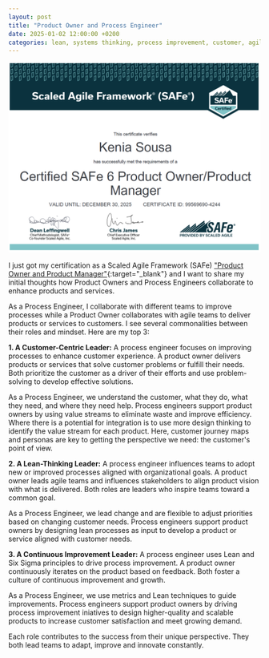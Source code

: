 ```yaml
---
layout: post
title: "Product Owner and Process Engineer"
date: 2025-01-02 12:00:00 +0200
categories: lean, systems thinking, process improvement, customer, agile
---
```


![Network](/images/posts/safe-po-pm.png)

I just got my certification as a Scaled Agile Framework (SAFe) ["Product Owner and Product Manager"][safe-po-pm]{:target="_blank"} and I want to share my initial thoughts how Product Owners and Process Engineers collaborate to enhance products and services.

As a Process Engineer, I collaborate with different teams to improve processes while a Product Owner collaborates with agile teams to deliver products or services to customers. I see several commonalities between their roles and mindset. Here are my top 3:

<!-- more -->

**1. A Customer-Centric Leader:** A process engineer focuses on improving processes to enhance customer experience. A product owner delivers products or services that solve customer problems or fulfill their needs. Both prioritize the customer as a driver of their efforts and use problem-solving to develop effective solutions.

As a Process Engineer, we understand the customer, what they do, what they need, and where they need help. Process engineers support product owners by using value streams to eliminate waste and improve efficiency. Where there is a potential for integration is to use more design thinking to identify the value stream for each product. Here, customer journey maps and personas are key to getting the perspective we need: the customer's point of view.

**2. A Lean-Thinking Leader:** A process engineer influences teams to adopt new or improved processes aligned with organizational goals. A product owner leads agile teams and influences stakeholders to align product vision with what is delivered. Both roles are leaders who inspire teams toward a common goal. 

As a Process Engineer, we lead change and are flexible to adjust priorities based on changing customer needs. Process engineers support product owners by designing lean processes as input to develop a product or service aligned with customer needs.

**3. A Continuous Improvement Leader:** A process engineer uses Lean and Six Sigma principles to drive process improvement. A product owner continuously iterates on the product based on feedback. Both foster a culture of continuous improvement and growth.

As a Process Engineer, we use metrics and Lean techniques to guide improvements. Process engineers support product owners by driving process improvement iniatives to design higher-quality and scalable products to increase customer satisfaction and meet growing demand.

Each role contributes to the success from their unique perspective. They both lead teams to adapt, improve and innovate constantly.

[safe-po-pm]: https://scaledagile.com/training/safe-product-owner-product-manager/
